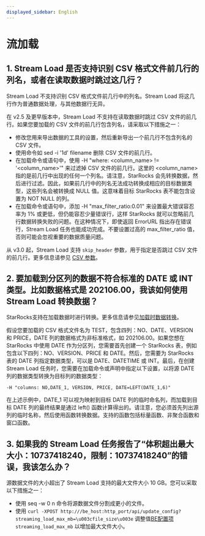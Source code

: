 ```yaml
---
displayed_sidebar: English
---
```


# 流加载

## 1. Stream Load 是否支持识别 CSV 格式文件前几行的列名，或者在读取数据时跳过这几行？

Stream Load 不支持识别 CSV 格式文件前几行中的列名。Stream Load 将这几行作为普通数据处理，与其他数据行无异。

在 v2.5 及更早版本中，Stream Load 不支持在读取数据时跳过 CSV 文件的前几行。如果您要加载的 CSV 文件的前几行包含列名，请采取以下措施之一：

- 修改您用来导出数据的工具的设置，然后重新导出一个前几行不包含列名的 CSV 文件。
- 使用命令如 sed -i '1d' filename 删除 CSV 文件的前几行。
- 在加载命令或语句中，使用 -H "where: <column_name> != '<column_name>'" 来过滤掉 CSV 文件的前几行。这里的 <column_name> 指的是前几行中出现的任何一个列名。请注意，StarRocks 会先转换数据，然后进行过滤。因此，如果前几行中的列名无法成功转换成相应的目标数据类型，这些列名会被转换成 NULL 值。这意味着目标 StarRocks 表不能包含设置为 NOT NULL 的列。
- 在加载命令或语句中，添加 -H "max_filter_ratio:0.01" 来设置最大错误容忍率为 1% 或更低，但仍能容忍少量错误行，这样 StarRocks 就可以忽略前几行数据转换失败的问题。在这种情况下，即使返回 ErrorURL 指出存在错误行，Stream Load 任务也能成功完成。不要设置过高的 max_filter_ratio 值，否则可能会忽视重要的数据质量问题。

从 v3.0 起，Stream Load 支持 `skip_header` 参数，用于指定是否跳过 CSV 文件的前几行。更多信息请参见 [CSV 参数](../../sql-reference/sql-statements/data-manipulation/STREAM_LOAD.md#csv-parameters)。

## 2. 要加载到分区列的数据不符合标准的 DATE 或 INT 类型。比如数据格式是 202106.00，我该如何使用 Stream Load 转换数据？

StarRocks支持在加载数据时进行转换。更多信息请参见[加载时数据转换](../../loading/Etl_in_loading.md)。

假设您要加载的 CSV 格式文件名为 TEST，包含四列：NO、DATE、VERSION 和 PRICE，DATE 列的数据格式为非标准格式，如 202106.00。如果您想在 StarRocks 中使用 DATE 作为分区列，您需要首先创建一个 StarRocks 表，例如包含以下四列：NO、VERSION、PRICE 和 DATE。然后，您需要为 StarRocks 表的 DATE 列指定数据类型，可以是 DATE、DATETIME 或 INT。最后，在创建 Stream Load 任务时，您需要在加载命令或声明中指定以下设置，以将源 DATE 列的数据类型转换为目标列的数据类型：

```Plain
-H "columns: NO,DATE_1, VERSION, PRICE, DATE=LEFT(DATE_1,6)"
```

在上述示例中，DATE_1 可以视为映射到目标 DATE 列的临时命名列，而加载到目标 DATE 列的最终结果是通过 left() 函数计算得出的。请注意，您必须首先列出源列的临时名称，然后使用函数转换数据。支持的函数包括标量函数、非聚合函数和窗口函数。

## 3. 如果我的 Stream Load 任务报告了“体积超出最大大小：10737418240，限制：10737418240”的错误，我该怎么办？

源数据文件的大小超出了 Stream Load 支持的最大文件大小 10 GB。您可以采取以下措施之一：

- 使用 seq -w 0 n 命令将源数据文件分割成更小的文件。
- 使用 `curl -XPOST http:///be_host:http_port/api/update_config?streaming_load_max_mb=\u003cfile_size\u003e` 调整值[BE配置项](../../administration/BE_configuration.md#configure-be-dynamic-parameters) `streaming_load_max_mb` 以增加最大文件大小。
